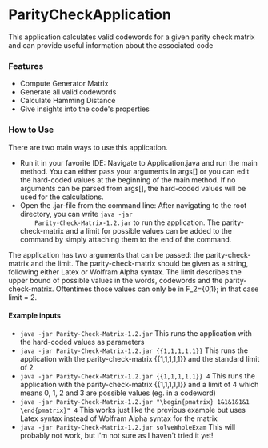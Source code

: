 # ParityCheckApplication
This application calculates valid codewords for a given parity check matrix and can provide useful information about the associated code

### Features
<ul>
    <li>Compute Generator Matrix</li>
    <li>Generate all valid codewords</li>
    <li>Calculate Hamming Distance</li>
    <li>Give insights into the code's properties</li>
</ul>

### How to Use
There are two main ways to use this application.

<ul>
    <li>Run it in your favorite IDE: Navigate to Application.java and run the main method. You can either pass
    your arguments in args[] or you can edit the hard-coded values at the beginning of the main method. If no arguments can be 
    parsed from args[], the hard-coded values will be used for the calculations.</li>
    <li>Open the .jar-file from the command line: After navigating to the root directory, you can write <code>java -jar
    Parity-Check-Matrix-1.2.jar</code> to run the application. The parity-check-matrix and a limit for possible values
    can be added to the command by simply attaching them to the end of the command.</li>
</ul>
The application has two arguments that can be passed: the parity-check-matrix and the limit. The parity-check-matrix 
should be given as a string, following either Latex or Wolfram Alpha syntax. The limit describes
the upper bound of possible values in the words, codewords and the parity-check-matrix. Oftentimes those values can
only be in F_2={0,1}; in that case limit = 2.

#### Example inputs

<ul>
 <li><code>java -jar Parity-Check-Matrix-1.2.jar</code> This runs the application with the hard-coded values as parameters</li>
 <li><code>java -jar Parity-Check-Matrix-1.2.jar {{1,1,1,1,1}}</code> This runs the application with the parity-check-matrix
    {{1,1,1,1,1}} and the standard limit of 2</li>
 <li><code>java -jar Parity-Check-Matrix-1.2.jar {{1,1,1,1,1}} 4</code> This runs the application with the parity-check-matrix
    {{1,1,1,1,1}} and a limit of 4 which means 0, 1, 2 and 3 are possible values (eg. in a codeword)</li>
 <li><code>java -jar Parity-Check-Matrix-1.2.jar "\begin{pmatrix} 1&1&1&1&1 \end{pmatrix}" 4</code> This works just like
    the previous example but uses Latex syntax instead of Wolfram Alpha syntax for the matrix</li>
 <li><code>java -jar Parity-Check-Matrix-1.2.jar solveWholeExam</code> This will probably not work, but I'm not sure as I haven't tried it yet!</li> 
</ul>
